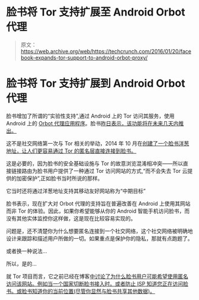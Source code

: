 # 脸书将 Tor 支持扩展至 Android Orbot 代理

> 原文：<https://web.archive.org/web/https://techcrunch.com/2016/01/20/facebook-expands-tor-support-to-android-orbot-proxy/>

# 脸书将 Tor 支持扩展到 Android Orbot 代理

脸书增加了所谓的“实验性支持”,通过 Android 上的 Tor 访问其服务，使用 Android 上的 [Orbot 代理应用程序](https://web.archive.org/web/20230315095321/https://play.google.com/store/apps/details?id=org.torproject.android)。脸书[昨日表示，该功能将在未来几天内推出。](https://web.archive.org/web/20230315095321/https://www.facebook.com/notes/facebook-over-tor/adding-tor-support-on-android/814612545312134)

这不是社交网络第一次与 Tor 相关的举动，2014 年 10 月在[创建了一个脸书洋葱地址，让人们更容易通过 Tor 的匿名层直接连接到脸书。](https://web.archive.org/web/20230315095321/https://www.facebook.com/notes/protect-the-graph/making-connections-to-facebook-more-secure/1526085754298237)

这是必要的，因为脸书的安全基础设施与 Tor 的故意浏览混淆相冲突——所以直接链接路由为脸书用户提供了一种通过 Tor 访问网站的方式,“而不会失去 Tor 云提供的加密保护”,正如脸书当时所说的那样。

它当时还将通过洋葱地址支持其移动友好网站称为“中期目标”

脸书表示，现在扩大对 Orbot 代理的支持旨在普遍改善在 Android 上使用其网站而非 Tor 的体验。因此，如果你希望能够从你的 Android 智能手机访问脸书，而没有其他实体监控你这样做，这是现在比较容易实现的。

问题是，还不清楚你为什么想要匿名连接到一个社交网络，这个社交网络被明确地设计来跟踪和描述用户所做的一切。如果重点是保护你的隐私，那就有点跑题了。

或者换一种说法…

所以，是的…

就 Tor 项目而言，它之前已经在博客[中讨论了为什么脸书用户可能希望使用匿名访问该网站。例如当一个国家切断脸书接入时。或者防止 ISP 知道您正在访问脸书。或脸书知道你的当前位置(尽管你显然与脸书共享其他数据)。](https://web.archive.org/web/20230315095321/https://blog.torproject.org/blog/facebook-hidden-services-and-https-certs)